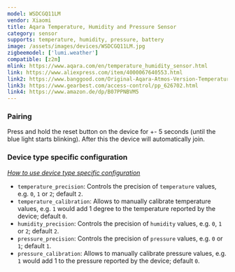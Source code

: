```yaml
---
model: WSDCGQ11LM
vendor: Xiaomi
title: Aqara Temperature, Humidity and Pressure Sensor
category: sensor
supports: temperature, humidity, pressure, battery
image: /assets/images/devices/WSDCGQ11LM.jpg
zigbeemodel: ['lumi.weather']
compatible: [z2m]
mlink: https://www.aqara.com/en/temperature_humidity_sensor.html
link: https://www.aliexpress.com/item/4000067640553.html
link2: https://www.banggood.com/Original-Aqara-Atmos-Version-Temperature-Humidity-Sensor-Smart-Home-Thermometer-Hygrometer-p-1148666.html
link3: https://www.gearbest.com/access-control/pp_626702.html
link4: https://www.amazon.de/dp/B07PPNBVM5
---
```


### Pairing
Press and hold the reset button on the device for +- 5 seconds (until the blue light starts blinking).
After this the device will automatically join.


### Device type specific configuration
*[How to use device type specific configuration](https://www.zigbee2mqtt.io/information/configuration)*


* `temperature_precision`: Controls the precision of `temperature` values, e.g. `0`, `1` or `2`; default `2`.
* `temperature_calibration`: Allows to manually calibrate temperature values, e.g. `1` would add 1 degree to the temperature reported by the device; default `0`.
* `humidity_precision`: Controls the precision of `humidity` values, e.g. `0`, `1` or `2`; default `2`.
* `pressure_precision`: Controls the precision of `pressure` values, e.g. `0` or `1`; default `1`.
* `pressure_calibration`: Allows to manually calibrate pressure values, e.g. `1` would add 1 to the pressure reported by the device; default `0`. 
